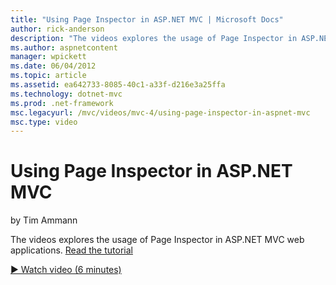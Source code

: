 ```yaml
---
title: "Using Page Inspector in ASP.NET MVC | Microsoft Docs"
author: rick-anderson
description: "The videos explores the usage of Page Inspector in ASP.NET MVC web applications. Read the tutorial"
ms.author: aspnetcontent
manager: wpickett
ms.date: 06/04/2012
ms.topic: article
ms.assetid: ea642733-8085-40c1-a33f-d216e3a25ffa
ms.technology: dotnet-mvc
ms.prod: .net-framework
msc.legacyurl: /mvc/videos/mvc-4/using-page-inspector-in-aspnet-mvc
msc.type: video
---
```

Using Page Inspector in ASP.NET MVC
====================
by Tim Ammann

The videos explores the usage of Page Inspector in ASP.NET MVC web applications. [Read the tutorial](../../overview/views/using-page-inspector-in-aspnet-mvc.md)

[&#9654; Watch video (6 minutes)](https://channel9.msdn.com/Blogs/ASP-NET-Site-Videos/using-page-inspector-in-aspnet-mvc)